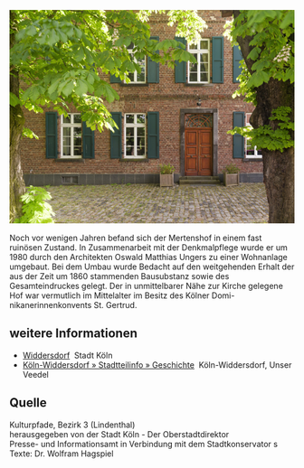 ![Mertenshof (Widdersdorf)](./images/05315000-b03-t01/p1.13.jpg)

Noch vor wenigen Jahren befand sich der Mertenshof in einem fast ruinösen Zustand. In Zusammenarbeit mit der Denkmalpflege wurde er um 1980 durch den Architekten Oswald Matthias Ungers zu einer Wohnanlage umgebaut. Bei dem Umbau wurde Bedacht auf den weitgehenden Erhalt der aus der Zeit um 1860 stammenden Bausubstanz sowie des Gesamteindruckes gelegt. Der in unmittelbarer Nähe zur Kirche gelegene Hof war vermutlich im Mittelalter im Besitz des Kölner Domi- nikanerinnenkonvents St. Gertrud.

## weitere Informationen

*   [Widdersdorf](https://www.stadt-koeln.de/artikel/06793/index.html)  Stadt Köln
*   [Köln-Widdersdorf » Stadtteilinfo » Geschichte](https://unser-quartier.de/koeln-widdersdorf/stadtteilinfo/geschichte/)  Köln-Widdersdorf, Unser Veedel

## Quelle

Kulturpfade, Bezirk 3 (Lindenthal)  
herausgegeben von der Stadt Köln - Der Oberstadtdirektor  
Presse- und Informationsamt in Verbindung mit dem Stadtkonservator  s
Texte: Dr. Wolfram Hagspiel